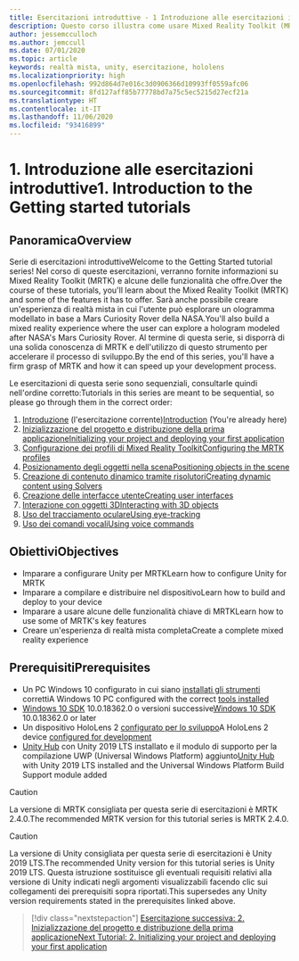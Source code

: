 ```yaml
---
title: Esercitazioni introduttive - 1 Introduzione alle esercitazioni introduttive
description: Questo corso illustra come usare Mixed Reality Toolkit (MRTK) per creare un'applicazione di realtà mista da zero.
author: jessemcculloch
ms.author: jemccull
ms.date: 07/01/2020
ms.topic: article
keywords: realtà mista, unity, esercitazione, hololens
ms.localizationpriority: high
ms.openlocfilehash: 992d864d7e016c3d0906366d10993ff0559afc06
ms.sourcegitcommit: 8fd127aff85b77778bd7a75c5ec5215d27ecf21a
ms.translationtype: HT
ms.contentlocale: it-IT
ms.lasthandoff: 11/06/2020
ms.locfileid: "93416899"
---
```

# <a name="1-introduction-to-the-getting-started-tutorials"></a><span data-ttu-id="ee16a-105">1. Introduzione alle esercitazioni introduttive</span><span class="sxs-lookup"><span data-stu-id="ee16a-105">1. Introduction to the Getting started tutorials</span></span>

## <a name="overview"></a><span data-ttu-id="ee16a-106">Panoramica</span><span class="sxs-lookup"><span data-stu-id="ee16a-106">Overview</span></span>

<span data-ttu-id="ee16a-107">Serie di esercitazioni introduttive</span><span class="sxs-lookup"><span data-stu-id="ee16a-107">Welcome to the Getting Started tutorial series!</span></span> <span data-ttu-id="ee16a-108">Nel corso di queste esercitazioni, verranno fornite informazioni su Mixed Reality Toolkit (MRTK) e alcune delle funzionalità che offre.</span><span class="sxs-lookup"><span data-stu-id="ee16a-108">Over the course of these tutorials, you'll learn about the Mixed Reality Toolkit (MRTK) and some of the features it has to offer.</span></span> <span data-ttu-id="ee16a-109">Sarà anche possibile creare un'esperienza di realtà mista in cui l'utente può esplorare un ologramma modellato in base a Mars Curiosity Rover della NASA.</span><span class="sxs-lookup"><span data-stu-id="ee16a-109">You'll also build a mixed reality experience where the user can explore a hologram modeled after NASA's Mars Curiosity Rover.</span></span> <span data-ttu-id="ee16a-110">Al termine di questa serie, si disporrà di una solida conoscenza di MRTK e dell'utilizzo di questo strumento per accelerare il processo di sviluppo.</span><span class="sxs-lookup"><span data-stu-id="ee16a-110">By the end of this series, you'll have a firm grasp of MRTK and how it can speed up your development process.</span></span>

<span data-ttu-id="ee16a-111">Le esercitazioni di questa serie sono sequenziali, consultarle quindi nell'ordine corretto:</span><span class="sxs-lookup"><span data-stu-id="ee16a-111">Tutorials in this series are meant to be sequential, so please go through them in the correct order:</span></span>

1. <span data-ttu-id="ee16a-112">[Introduzione](mr-learning-base-01.md) (l'esercitazione corrente)</span><span class="sxs-lookup"><span data-stu-id="ee16a-112">[Introduction](mr-learning-base-01.md) (You're already here)</span></span>
2. [<span data-ttu-id="ee16a-113">Inizializzazione del progetto e distribuzione della prima applicazione</span><span class="sxs-lookup"><span data-stu-id="ee16a-113">Initializing your project and deploying your first application</span></span>](mr-learning-base-02.md)
3. [<span data-ttu-id="ee16a-114">Configurazione dei profili di Mixed Reality Toolkit</span><span class="sxs-lookup"><span data-stu-id="ee16a-114">Configuring the MRTK profiles</span></span>](mr-learning-base-03.md)
4. [<span data-ttu-id="ee16a-115">Posizionamento degli oggetti nella scena</span><span class="sxs-lookup"><span data-stu-id="ee16a-115">Positioning objects in the scene</span></span>](mr-learning-base-04.md)
5. [<span data-ttu-id="ee16a-116">Creazione di contenuto dinamico tramite risolutori</span><span class="sxs-lookup"><span data-stu-id="ee16a-116">Creating dynamic content using Solvers</span></span>](mr-learning-base-05.md)
6. [<span data-ttu-id="ee16a-117">Creazione delle interfacce utente</span><span class="sxs-lookup"><span data-stu-id="ee16a-117">Creating user interfaces</span></span>](mr-learning-base-06.md)
7. [<span data-ttu-id="ee16a-118">Interazione con oggetti 3D</span><span class="sxs-lookup"><span data-stu-id="ee16a-118">Interacting with 3D objects</span></span>](mr-learning-base-07.md)
8. [<span data-ttu-id="ee16a-119">Uso del tracciamento oculare</span><span class="sxs-lookup"><span data-stu-id="ee16a-119">Using eye-tracking</span></span>](mr-learning-base-08.md)
9. [<span data-ttu-id="ee16a-120">Uso dei comandi vocali</span><span class="sxs-lookup"><span data-stu-id="ee16a-120">Using voice commands</span></span>](mr-learning-base-09.md)

## <a name="objectives"></a><span data-ttu-id="ee16a-121">Obiettivi</span><span class="sxs-lookup"><span data-stu-id="ee16a-121">Objectives</span></span>

* <span data-ttu-id="ee16a-122">Imparare a configurare Unity per MRTK</span><span class="sxs-lookup"><span data-stu-id="ee16a-122">Learn how to configure Unity for MRTK</span></span>
* <span data-ttu-id="ee16a-123">Imparare a compilare e distribuire nel dispositivo</span><span class="sxs-lookup"><span data-stu-id="ee16a-123">Learn how to build and deploy to your device</span></span>
* <span data-ttu-id="ee16a-124">Imparare a usare alcune delle funzionalità chiave di MRTK</span><span class="sxs-lookup"><span data-stu-id="ee16a-124">Learn how to use some of MRTK's key features</span></span>
* <span data-ttu-id="ee16a-125">Creare un'esperienza di realtà mista completa</span><span class="sxs-lookup"><span data-stu-id="ee16a-125">Create a complete mixed reality experience</span></span>

## <a name="prerequisites"></a><span data-ttu-id="ee16a-126">Prerequisiti</span><span class="sxs-lookup"><span data-stu-id="ee16a-126">Prerequisites</span></span>

* <span data-ttu-id="ee16a-127">Un PC Windows 10 configurato in cui siano [installati gli strumenti](../../install-the-tools.md) corretti</span><span class="sxs-lookup"><span data-stu-id="ee16a-127">A Windows 10 PC configured with the correct [tools installed](../../install-the-tools.md)</span></span>
* <span data-ttu-id="ee16a-128">[Windows 10 SDK](https://developer.microsoft.com/windows/downloads/windows-10-sdk/) 10.0.18362.0 o versioni successive</span><span class="sxs-lookup"><span data-stu-id="ee16a-128">[Windows 10 SDK](https://developer.microsoft.com/windows/downloads/windows-10-sdk/) 10.0.18362.0 or later</span></span>
* <span data-ttu-id="ee16a-129">Un dispositivo HoloLens 2 [configurato per lo sviluppo](../../platform-capabilities-and-apis/using-visual-studio.md#enabling-developer-mode)</span><span class="sxs-lookup"><span data-stu-id="ee16a-129">A HoloLens 2 device [configured for development](../../platform-capabilities-and-apis/using-visual-studio.md#enabling-developer-mode)</span></span>
* <span data-ttu-id="ee16a-130"><a href="https://docs.unity3d.com/Manual/GettingStartedInstallingHub.html" target="_blank">Unity Hub</a> con Unity 2019 LTS installato e il modulo di supporto per la compilazione UWP (Universal Windows Platform) aggiunto</span><span class="sxs-lookup"><span data-stu-id="ee16a-130"><a href="https://docs.unity3d.com/Manual/GettingStartedInstallingHub.html" target="_blank">Unity Hub</a> with Unity 2019 LTS installed and the Universal Windows Platform Build Support module added</span></span>

> [!CAUTION]
> <span data-ttu-id="ee16a-131">La versione di MRTK consigliata per questa serie di esercitazioni è MRTK 2.4.0.</span><span class="sxs-lookup"><span data-stu-id="ee16a-131">The recommended MRTK version for this tutorial series is MRTK 2.4.0.</span></span>

> [!CAUTION]
> <span data-ttu-id="ee16a-132">La versione di Unity consigliata per questa serie di esercitazioni è Unity 2019 LTS.</span><span class="sxs-lookup"><span data-stu-id="ee16a-132">The recommended Unity version for this tutorial series is Unity 2019 LTS.</span></span> <span data-ttu-id="ee16a-133">Questa istruzione sostituisce gli eventuali requisiti relativi alla versione di Unity indicati negli argomenti visualizzabili facendo clic sui collegamenti dei prerequisiti sopra riportati.</span><span class="sxs-lookup"><span data-stu-id="ee16a-133">This supersedes any Unity version requirements stated in the prerequisites linked above.</span></span>

> [!div class="nextstepaction"]
> [<span data-ttu-id="ee16a-134">Esercitazione successiva: 2. Inizializzazione del progetto e distribuzione della prima applicazione</span><span class="sxs-lookup"><span data-stu-id="ee16a-134">Next Tutorial: 2. Initializing your project and deploying your first application</span></span>](mr-learning-base-02.md)

